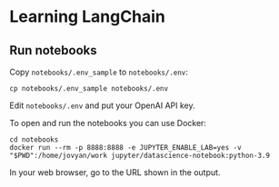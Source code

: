 Learning LangChain
==================

Run notebooks
-------------

Copy `notebooks/.env_sample` to `notebooks/.env`:

```
cp notebooks/.env_sample notebooks/.env
```

Edit `notebooks/.env` and put your OpenAI API key.

To open and run the notebooks you can use Docker:

```
cd notebooks
docker run --rm -p 8888:8888 -e JUPYTER_ENABLE_LAB=yes -v "$PWD":/home/jovyan/work jupyter/datascience-notebook:python-3.9
```

In your web browser, go to the URL shown in the output.
